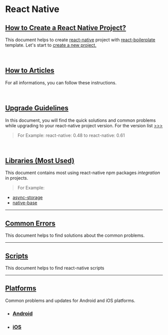 # React Native

## [How to Create a React Native Project?](how-to-create-a-react-native-project.md)
This document helps to create [react-native](https://facebook.github.io/react-native/) project with [react-boilerplate](https://github.com/react-boilerplate/react-boilerplate) template. Let's start to [create a new project.](how-to-create-a-react-native-project.md)

<br/>

## [How to Articles](HowToArticles/README.md)
For all informations, you can follow these instructions.

<br/>

## [Upgrade Guidelines](UpgradeGuidelines/README.md)
In this document, you will find the quick solutions and common problems while upgrading to your react-native project version. For the version list [>>>](https://github.com/facebook/react-native/releases)
> For Example: react-native: 0.48 to react-native: 0.61

<br/>

## [Libraries (Most Used)](Libraries/Readme.md)
This document contains most using react-native npm packages _integration_ in projects.
> For Example: 
-   [async-storage](https://github.com/react-native-community/async-storage)
-   [native-base](https://nativebase.io/)

---

## [Common Errors](UpgradeGuidelines/CommonErrors/README.md)
This document helps to find solutions about the common problems.

---

## [Scripts](Scripts/ChangeBundle.md)
This document helps to find react-native scripts

---

## [Platforms](Platforms/README.md)
Common problems and updates for Android and iOS platforms.
- ### [Android](Platforms/Android/README.md)
- ### [iOS](Platforms/iOS/README.md)
